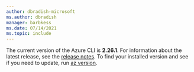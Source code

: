 ```yaml
---
author: dbradish-microsoft
ms.author: dbradish
manager: barbkess
ms.date: 07/14/2021
ms.topic: include
---
```


The current version of the Azure CLI is __2.26.1__. For information about the latest release, see the [release notes](../release-notes-azure-cli.md). To find your installed version and see if you need to update, run [az version](/cli/azure/reference-index#az_version).
